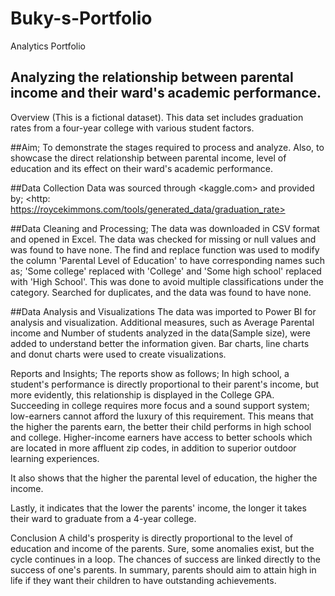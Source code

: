 # Buky-s-Portfolio
Analytics Portfolio

## Analyzing the relationship between parental income and their ward's academic performance.

Overview
(This is a fictional dataset).
This data set includes graduation rates from a four-year college with various student factors.

##Aim; 
To demonstrate the stages required to process and analyze. Also, to showcase the direct relationship between parental income, level of education and its effect on their ward's academic performance. 

##Data Collection
Data was sourced through <kaggle.com> and provided by; <http: https://roycekimmons.com/tools/generated_data/graduation_rate>

##Data Cleaning and Processing;
The data was downloaded in CSV format and opened in Excel. The data was checked for missing or null values and was found to have none. The find and replace function was used to modify the column 'Parental Level of Education' to have corresponding names such as; 'Some college' replaced with 'College' and 'Some high school' replaced with 'High School'. This was done to avoid multiple classifications under the category. Searched for duplicates, and the data was found to have none.

##Data Analysis and Visualizations
The data was imported to Power BI for analysis and visualization. Additional measures, such as Average Parental income and Number of students analyzed in the data(Sample size), were added to understand better the information given. Bar charts, line charts and donut charts were used to create visualizations. 

Reports and Insights;
The reports show as follows;
In high school, a student's performance is directly proportional to their parent's income, but more evidently, this relationship is displayed in the College GPA. Succeeding in college requires more focus and a sound support system; low-earners cannot afford the luxury of this requirement. This means that the higher the parents earn, the better their child performs in high school and college. Higher-income earners have access to better schools which are located in more affluent zip codes, in addition to superior outdoor learning experiences.

It also shows that the higher the parental level of education, the higher the income.

Lastly, it indicates that the lower the parents' income, the longer it takes their ward to graduate from a 4-year college. 

Conclusion
A child's prosperity is directly proportional to the level of education and income of the parents. Sure, some anomalies exist, but the cycle continues in a loop. The chances of success are linked directly to the success of one's parents. In summary, parents should aim to attain high in life if they want their children to have outstanding achievements.







